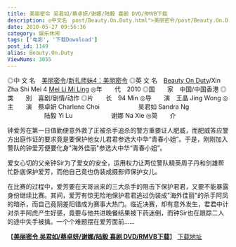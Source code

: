 ```yaml
---
title: 美丽密令 吴君如/蔡卓妍/谢娜/陆毅 喜剧 DVD/RMVB下载
description: ◎中文名　post/Beauty.On.Duty.html">美丽密令/post/Beauty.On.Duty.html">新扎师妹4：美丽密令◎英文名　post/Beauty.On.Duty.html">BeautyOnDuty/XinZhaShiMei4post/Beauty.On.Duty.html">MeiLiMiLing◎年　　代　2010◎国　　家　中国/中国香港◎类　　别　喜剧/剧情/动作◎片　　长　94Min◎导　　演　王晶JingWong◎主　　演　蔡卓妍CharleneChoi　　　　　　吴君如SandraNg　　　　　　陆毅YiLu　　　　　　谢娜NaXie
date: 2010-05-27 09:56:36
category: 娱乐休闲
tags: ['电影', '下载Download']
post_id: 1149
alias: Beauty.On.Duty
ViewNums: 3055
---
```


◎中 文 名　[美丽密令](/blog/beautyonduty)/[新扎师妹4：美丽密令](/blog/beautyonduty)
◎英 文 名　[Beauty On Duty](/blog/beautyonduty)/Xin Zha Shi Mei 4 [Mei Li Mi Ling](/blog/beautyonduty)
◎年　　代　2010
◎国　　家　中国/中国香港
◎类　　别　喜剧/剧情/动作
◎片　　长　94 Min
◎导　　演　王晶 Jing Wong
◎主　　演　蔡卓妍 Charlene Choi
　　　　　　吴君如 Sandra Ng
　　　　　　陆毅 Yi Lu
　　　　　　谢娜 Na Xie
◎简　　介

钟爱芳在第一日值勤便意外救了正被杀手追杀的警方重要证人肥威，而肥威答应警方出庭作证的要求竟是要保护他女儿君君参选大中华“青春小姐”。于是，刚刚加入警队的钟爱芳便要化身"海外佳丽"参选大中华“青春小姐”。

爱女心切的父亲钟Sir为了爱女的安全，运用权力让两位警队精英周子丹和剑雄帮忙卧底保护爱芳，而他自己竟也伪装成摄影师保护女儿。

在比赛的过程中，爱芳要在天哥派来的三大杀手的阻击下保护君君，又要不能暴露身份继续比赛。其间，爱芳有惊无险地保护君君逃过伪装成"海外佳丽"的杀手阿凤的暗杀，而自己竟阴差阳错成为赛事大热门。临近决赛，却有意外发生，君君中计对杀手阿虎产生好感，竟要与他共进晚餐结果被下药迷倒，而钟Sir也在跟踪二人的途中失手被擒。一个个难题摆在爱芳面前……

【[**美丽密令 吴君如/蔡卓妍/谢娜/陆毅 喜剧 DVD/RMVB下载**](/blog/beautyonduty)】
[下载地址](download.asp?id=434)

